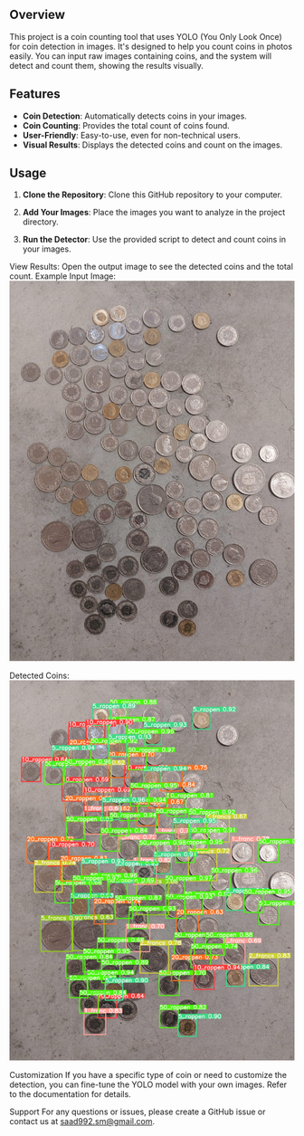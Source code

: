 ## Overview

This project is a coin counting tool that uses YOLO (You Only Look Once) for coin detection in images. It's designed to help you count coins in photos easily. You can input raw images containing coins, and the system will detect and count them, showing the results visually.

## Features

- **Coin Detection**: Automatically detects coins in your images.
- **Coin Counting**: Provides the total count of coins found.
- **User-Friendly**: Easy-to-use, even for non-technical users.
- **Visual Results**: Displays the detected coins and count on the images.

## Usage

1. **Clone the Repository**: Clone this GitHub repository to your computer.

2. **Add Your Images**: Place the images you want to analyze in the project directory.

3. **Run the Detector**: Use the provided script to detect and count coins in your images.


View Results: Open the output image to see the detected coins and the total count.
Example
Input Image:
![Input image](actual.jpg)

Detected Coins:
![Prediction image](predicted.jpg)

Customization
If you have a specific type of coin or need to customize the detection, you can fine-tune the YOLO model with your own images. Refer to the documentation for details.

Support
For any questions or issues, please create a GitHub issue or contact us at saad992.sm@gmail.com.